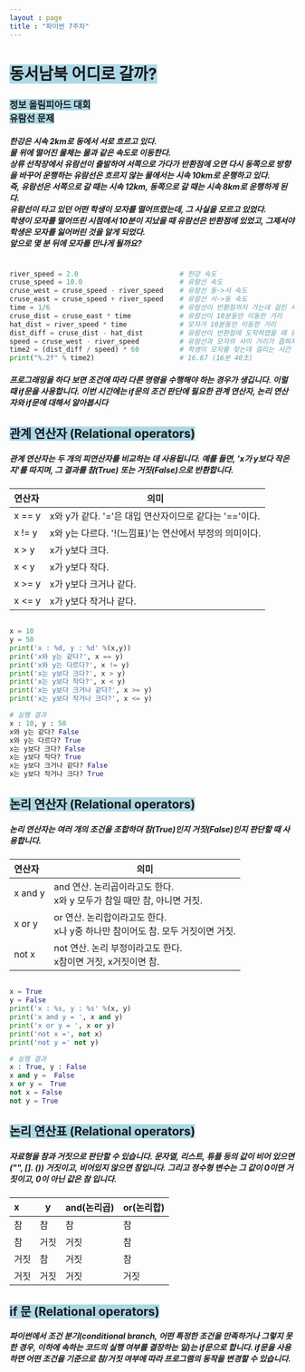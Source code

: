 ```yaml
---
layout : page
title : "파이썬 7주차"
---
```

# <span style='background-color:lightblue;'>  동서남북 어디로 갈까? </span>
### <span style='background-color:lightblue;'> 정보 올림피아드 대회 </span> <br> <span style='background-color:lightblue;'> 유람선 문제 </span>
##### 한강은 시속 2km로 동에서 서로 흐르고 있다.<br> 물 위에 떨어진 물체는 물과 같은 속도로 이동한다.<br>상류 선착장에서 유람선이 출발하여 서쪽으로 가다가 반환점에 오면 다시 동쪽으로 방향을 바꾸어 운행하는 유람선은 흐르지 않는 물에서는 시속 10km로 운행하고 있다.<br>즉, 유람선은 서쪽으로 갈 때는 시속 12km, 동쪽으로 갈 때는 시속 8km로 운행하게 된다.<br>유람선이 타고 있던 어떤 학생이 모자를 떨어뜨렸는데, 그 사실을 모르고 있었다.<br>학생이 모자를 떨어뜨린 시점에서 10분이 지났을 때 유람선은 반환점에 있었고, 그제서야 학생은 모자를 잃어버린 것을 알게 되었다.<br>앞으로 몇 분 뒤에 모자를 만나게 될까요?
~~~python

river_speed = 2.0                         # 한강 속도
cruse_speed = 10.0                        # 유람선 속도
cruse_west = cruse_speed - river_speed    # 유람선 동->서 속도
cruse_east = cruse_speed + river_speed    # 유람선 서->동 속도
time = 1/6                                # 유람선이 반환점까지 가는데 걸린 시간 (10분)
cruse_dist = cruse_east * time            # 유람선이 10분동안 이동한 거리
hat_dist = river_speed * time             # 모자가 10분동안 이동한 거리
dist_diff = cruse_dist - hat_dist         # 유람선이 반환점에 도착하였을 때 유람선의 거리와 모자의 거리의 차
speed = cruse_west - river_speed          # 유람선과 모자의 사이 거리가 좁혀지는 속도
time2 = (dist_diff / speed) * 60          # 학생이 모자를 찾는데 걸리는 시간
print("%.2f" % time2)                     # 16.67 (16분 40초)

~~~

##### 프로그래밍을 하다 보면 조건에 따라 다른 명령을 수행해야 하는 경우가 생깁니다. 이럴 때 if문을 사용합니다. 이번 시간에는 if문의 조건 판단에 필요한 관계 연산자, 논리 연산자와 if문에 대해서 알아봅시다

## <span style='background-color:lightblue;'> 관계 연산자 (Relational operators) </span>
##### 관계 연산자는 두 개의 피연산자를 비교하는 데 사용됩니다. 예를 들면, 'x가 y보다 작은지'를 따지며, 그 결과를 참(True) 또는 거짓(False)으로 반환합니다.

| 연산자 | 의미 |
| :--------------- | ------- |
| x == y | x와 y가 같다. '='은 대입 연산자이므로 같다는 '=='이다. |
| x != y | x와 y는 다르다. '!(느낌표)'는 연산에서 부정의 의미이다. |
| x > y | x가 y보다 크다. |
| x < y | x가 y보다 작다. |
| x >= y | x가 y보다 크거나 같다. |
| x <= y | x가 y보다 작거나 같다. |

~~~python

x = 10
y = 50
print('x : %d, y : %d' %(x,y))
print('x와 y는 같다?', x == y)
print('x와 y는 다르다?', x != y)
print('x는 y보다 크다?', x > y)
print('x는 y보다 작다?', x < y)
print('x는 y보다 크거나 같다?', x >= y)
print('x는 y보다 작거나 크다?', x <= y)

# 실행 결과
x : 10, y : 50
x와 y는 같다? False
x와 y는 다르다? True
x는 y보다 크다? False
x는 y보다 작다? True
x는 y보다 크거나 같다? False
x는 y보다 작거나 크다? True

~~~

## <span style='background-color:lightblue;'> 논리 연산자 (Relational operators) </span>
##### 논리 연산자는 여러 개의 조건을 조합하뎌 참(True)인지 거짓(False)인지 판단할 때 사용합니다.


| 연산자 | 의미 |
| :--------------- | ------- |
| x and y | and 연산. 논리곱이라고도 한다.<br>x와 y 모두가 참일 때만 참, 아니면 거짓. |
| x or y | or 연산. 논리합이라고도 한다.<br>x나 y중 하나만 참이어도 참. 모두 거짓이면 거짓. |
| not x | not 연산. 논리 부정이라고도 한다.<br>x참이면 거짓, x거짓이면 참. |

~~~python

x = True
y = False
print('x : %s, y : %s' %(x, y)
print('x and y = ', x and y)
print('x or y = ', x or y)
print('not x =', not x)
print('not y =' not y)

# 실행 결과
x : True, y : False
x and y =  False
x or y =  True
not x = False
not y = True

~~~

## <span style='background-color:lightblue;'> 논리 연산표 (Relational operators) </span>
##### 자료형을 참과 거짓으로 판단할 수 있습니다. 문자열, 리스트, 튜플 등의 값이 비어 있으면("", []. ()) 거짓이고, 비어있지 않으면 참입니다. 그리고 정수형 변수는 그 값이 0이면 거짓이고, 0이 아닌 값은 참 입니다.


| x | y | and(논리곱) | or(논리합) |
| :--------------- | ------- | ------- | ------- |
| 참 | 참 | 참 | 참 |
| 참 | 거짓 | 거짓 | 참 |
| 거짓 | 참 | 거짓 | 참 |
| 거짓 | 거짓 | 거짓 | 거짓 |


## <span style='background-color:lightblue;'> if 문 (Relational operators) </span>
##### 파이썬에서 조건 분기(conditional branch, 어떤 특정한 조건을 만족하거나 그렇지 못한 경우, 이하에 속하는 코드의 실행 여부를 결장하는 일)는 if문으로 합니다. if문을 사용하면 어떤 조건을 기준으로 참/거짓 여부에 따라 프로그램의 동작을 변경할 수 있습니다.



